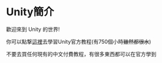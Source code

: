 # Unity簡介
歡迎來到 Unity 的世界!

你可以點撃[這裡](https://learn.unity.com/)去學習Unity官方教程(有750個小時~~雖然都很水~~)

不要去買任何現有的中文付費教程，有很多東西都可以在官方學到


